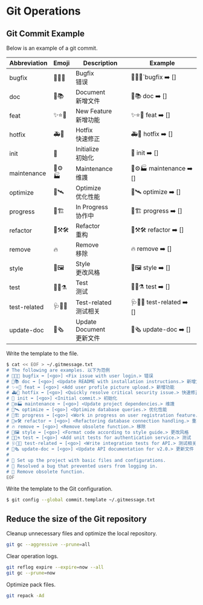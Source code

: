 # Git Operations

## Git Commit Example

Below is an example of a git commit.

| Abbreviation | Emoji           | Description                   | Example                                                      |
| ------------ | --------------- | ----------------------------- | ------------------------------------------------------------ |
| bugfix       | 🦠:bug:🦂         | Bugfix<br />错误              | 🦠:bug:🦂`bugfix ➡️ [<go>] <Fix issue with user login.>         |
| doc          | 📔:books:        | Document<br />新增文件        | 📔:books: doc ➡️ [<go>] <Update README with installation instructions.> |
| feat         | :sparkles:⭐🌟    | New Feature<br />新增功能     | :sparkles:⭐🌟 feat ➡️ [<go>] <Add user profile picture upload.> |
| hotfix       | :ambulance:🏥    | Hotfix<br />快速修正          | :ambulance:🏥 hotfix ➡️ [<go>] <Quickly resolve critical security issue.> |
| init         | :tada:          | Initialize<br />初始化        | :tada: init ➡️ [<go>] <Initial commit.>                       |
| maintenance  | 🔩:gear:🏭        | Maintenance<br />维謢         | 🔩:gear:🏭 maintenance ➡️ [<go>] <Update project dependencies.> |
| optimize     | :rocket:🛰️       | Optimize<br />优化性能        | :rocket:🛰️ optimize ➡️ [<go>] <Optimize database queries.>     |
| progress     | :construction:🏗️ | In Progress<br />协作中       | :construction:🏗️ progress ➡️ [<go>] <Work in progress on user registration feature.> |
| refactor     | :hammer:⚒️🛠️      | Refactor<br />重构            | :hammer:⚒️🛠️ refactor ➡️ [<go>] <Refactoring database connection handling.> |
| remove       | :fire:          | Remove<br />移除              | :fire: remove ➡️ [<go>] <Remove obsolete function.>           |
| style        | :art:🖼️          | Style<br />更改风格           | :art:🖼️ style ➡️ [<go>] <Format code according to style guide.> |
| test         | 🧪🧫⚗️             | Test<br />测试                | 🧪🧫⚗️ test ➡️ [<go>] <Add unit tests for authentication service.> |
| test-related | 🩺:microscope:🩻  | Test-related<br />测试相关    | 🩺:microscope:🩻 test-related ➡️ [<go>] <Write integration tests for API.> |
| update-doc   | :scroll:🗞️       | Update Document<br />更新文件 | :scroll:🗞️ update-doc ➡️ [<go>] <Update API documentation for v2.0.> |

Write the template to the file.

```bash
$ cat << EOF > ~/.gitmessage.txt
# The following are examples. 以下为范例
# 🦠🐛🦂 bugfix ➡️ [<go>] <Fix issue with user login.> 错误
# 📔📚 doc ➡️ [<go>] <Update README with installation instructions.> 新增文件
# ✨⭐🌟 feat ➡️ [<go>] <Add user profile picture upload.> 新增功能
# 🚑🏥 hotfix ➡️ [<go>] <Quickly resolve critical security issue.> 快速修正
# 🎉 init ➡️ [<go>] <Initial commit.> 初始化
# 🔩⚙️🏭 maintenance ➡️ [<go>] <Update project dependencies.> 维謢
# 🚀🛰️ optimize ➡️ [<go>] <Optimize database queries.> 优化性能
# 🚧🏗️ progress ➡️ [<go>] <Work in progress on user registration feature.> 协作中
# 🔨⚒️🛠️ refactor ➡️ [<go>] <Refactoring database connection handling.> 重构
# 🔥 remove ➡️ [<go>] <Remove obsolete function.> 移除
# 🎨🖼️ style ➡️ [<go>] <Format code according to style guide.> 更改风格
# 🧪🧫⚗️ test ➡️ [<go>] <Add unit tests for authentication service.> 测试
# 🩺🔬🩻 test-related ➡️ [<go>] <Write integration tests for API.> 测试相关
# 📜🗞️ update-doc ➡️ [<go>] <Update API documentation for v2.0.> 更新文件
# 
# 🔴 Set up the project with basic files and configurations.
# 🔴 Resolved a bug that prevented users from logging in.
# 🔴 Remove obsolete function.
EOF
```

Write the template to the Git configuration.

````bash
$ git config --global commit.template ~/.gitmessage.txt
````

## Reduce the size of the Git repository

Cleanup unnecessary files and optimize the local repository.

```bash
git gc --aggressive --prune=all
```

Clear operation logs.

```bash
git reflog expire --expire=now --all
git gc --prune=now
```

Optimize pack files.

```bash
git repack -Ad
```




